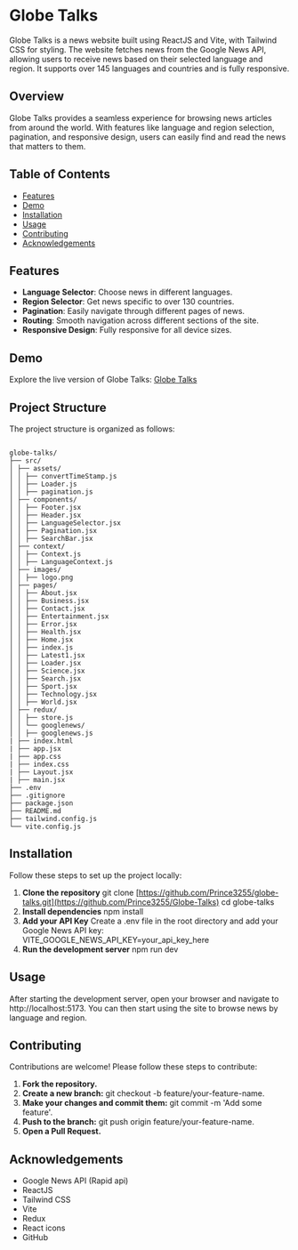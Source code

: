 # Globe Talks

Globe Talks is a news website built using ReactJS and Vite, with Tailwind CSS for styling. The website fetches news from the Google News API, allowing users to receive news based on their selected language and region. It supports over 145 languages and countries and is fully responsive.

## Overview

Globe Talks provides a seamless experience for browsing news articles from around the world. With features like language and region selection, pagination, and responsive design, users can easily find and read the news that matters to them.

## Table of Contents

- [Features](#features)
- [Demo](#Demo)
- [Installation](#installation)
- [Usage](#usage)
- [Contributing](#contributing)
- [Acknowledgements](#acknowledgements)

## Features

- **Language Selector**: Choose news in different languages.
- **Region Selector**: Get news specific to over 130 countries.
- **Pagination**: Easily navigate through different pages of news.
- **Routing**: Smooth navigation across different sections of the site.
- **Responsive Design**: Fully responsive for all device sizes.

## Demo

Explore the live version of Globe Talks: [Globe Talks](https://globe-talks.vercel.app/)

## Project Structure

The project structure is organized as follows:

```

globe-talks/
├── src/
│ ├── assets/
│ │ ├── convertTimeStamp.js
│ │ ├── Loader.js
│ │ ├── pagination.js
│ ├── components/
│ │ ├── Footer.jsx
│ │ ├── Header.jsx
│ │ ├── LanguageSelector.jsx
│ │ ├── Pagination.jsx
│ │ ├── SearchBar.jsx
│ ├── context/
│ │ ├── Context.js
│ │ ├── LanguageContext.js
│ ├── images/
│ │ ├── logo.png
│ ├── pages/
│ │ ├── About.jsx
│ │ ├── Business.jsx
│ │ ├── Contact.jsx
│ │ ├── Entertainment.jsx
│ │ ├── Error.jsx
│ │ ├── Health.jsx
│ │ ├── Home.jsx
│ │ ├── index.js
│ │ ├── Latest1.jsx
│ │ ├── Loader.jsx
│ │ ├── Science.jsx
│ │ ├── Search.jsx
│ │ ├── Sport.jsx
│ │ ├── Technology.jsx
│ │ ├── World.jsx
│ ├── redux/
│ │ ├── store.js
│ │ └── googlenews/
│ │ ├── googlenews.js
| ├── index.html
| ├── app.jsx
| ├── app.css
| ├── index.css
| ├── Layout.jsx
| ├── main.jsx
├── .env
├── .gitignore
├── package.json
├── README.md
├── tailwind.config.js
└── vite.config.js
```


## Installation

Follow these steps to set up the project locally:

1. **Clone the repository**
   git clone [https://github.com/Prince3255/globe-talks.git](https://github.com/Prince3255/Globe-Talks)
   cd globe-talks
2. **Install dependencies**
   npm install
3. **Add your API Key**
   Create a .env file in the root directory and add your Google News API key:
   VITE_GOOGLE_NEWS_API_KEY=your_api_key_here
4. **Run the development server**
   npm run dev


## Usage

After starting the development server, open your browser and navigate to http://localhost:5173. You can then start using the site to browse news by language and region.

## Contributing
Contributions are welcome! Please follow these steps to contribute:

1. **Fork the repository.**
2. **Create a new branch:**
   git checkout -b feature/your-feature-name.
3. **Make your changes and commit them:**
   git commit -m 'Add some feature'.
4. **Push to the branch:**
   git push origin feature/your-feature-name.
5. **Open a Pull Request.**

## Acknowledgements
- Google News API (Rapid api)
- ReactJS
- Tailwind CSS
- Vite
- Redux
- React icons
- GitHub
